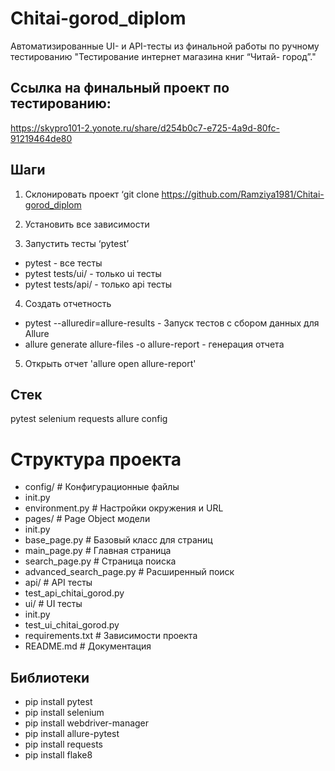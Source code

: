 # Chitai-gorod_diplom
Автоматизированные UI- и API-тесты из финальной работы по ручному тестированию "Тестирование интернет магазина книг “Читай- город”."
## Ссылка на финальный проект по тестированию: 
https://skypro101-2.yonote.ru/share/d254b0c7-e725-4a9d-80fc-91219464de80

## Шаги
1. Склонировать проект ‘git clone https://github.com/Ramziya1981/Chitai-gorod_diplom

2. Установить все зависимости

3. Запустить тесты ‘pytest’

* pytest - все тесты
* pytest tests/ui/ - только ui тесты
* pytest tests/api/ - только api тесты

4. Создать отчетность
* pytest --alluredir=allure-results - Запуск тестов с сбором данных для Allure
* allure generate allure-files -o allure-report - генерация отчета

5. Открыть отчет 'allure open allure-report'

## Стек
pytest
selenium
requests
allure
config

# Структура проекта
* config/ # Конфигурационные файлы
* init.py
* environment.py # Настройки окружения и URL
* pages/ # Page Object модели
* init.py
* base_page.py # Базовый класс для страниц
* main_page.py # Главная страница
* search_page.py # Страница поиска
* advanced_search_page.py # Расширенный поиск
* api/ # API тесты
* test_api_chitai_gorod.py
* ui/ # UI тесты
* init.py
* test_ui_chitai_gorod.py
* requirements.txt # Зависимости проекта
* README.md # Документация

## Библиотеки
* pip install pytest
* pip install selenium
* pip install webdriver-manager
* pip install allure-pytest
* pip install requests
* pip install flake8
